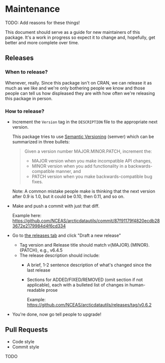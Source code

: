 # Maintenance

TODO: Add reasons for these things!

This document should serve as a guide for new maintainers of this package.
It's a work in progress so expect it to change and, hopefully, get better and more complete over time.

## Releases

### When to release?

Whenever, really.
Since this package isn't on CRAN, we can release it as much as we like and we're only bothering people we know and those people can tell us how displeased they are with how often we're releasing this package in person.

### How to release?

- Increment the `Version` tag in the `DESCRIPTION` file to the appropriate next version.

  This package tries to use [Semantic Versioning](https://semver.org/) (semver) which can be summarized in three bullets:
  
  > Given a version number MAJOR.MINOR.PATCH, increment the:
  >
  > - MAJOR version when you make incompatible API changes,
  > - MINOR version when you add functionality in a backwards-compatible manner, and
  > - PATCH version when you make backwards-compatible bug fixes.
  
  Note: A common mistake people make is thinking that the next version after 0.9 is 1.0, but it could be 0.10, then 0.11, and so on.

- Make and push a commit with just that diff.

  Example here: https://github.com/NCEAS/arcticdatautils/commit/87f91179f4820ecdb283672e2179984d4f6cd334

- Go to [the releases tab](https://github.com/NCEAS/arcticdatautils/releases) and click "Draft a new release"

  - Tag version and Release title should match v{MAJOR}.{MINOR}.{PATCH}, e.g., v6.4.5
  - The release description should include:
    - A brief, 1-2 sentence description of what's changed since the last release
    - Sections for ADDED/FIXED/REMOVED (omit section if not applicable), each with a bulleted list of changes in human-readable prose
    
      Example: https://github.com/NCEAS/arcticdatautils/releases/tag/v0.6.2

- You're done, now go tell people to upgrade!

## Pull Requests

- Code style
- Commit style

TODO
